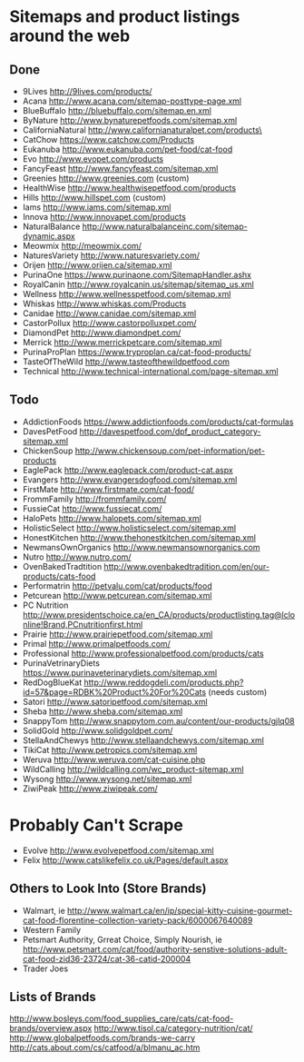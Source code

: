# Sitemaps and product listings around the web


## Done

* 9Lives                http://9lives.com/products/
* Acana                 http://www.acana.com/sitemap-posttype-page.xml
* BlueBuffalo           http://bluebuffalo.com/sitemap.en.xml
* ByNature              http://www.bynaturepetfoods.com/sitemap.xml
* CaliforniaNatural     http://www.californianaturalpet.com/products\
* CatChow               https://www.catchow.com/Products
* Eukanuba              http://www.eukanuba.com/pet-food/cat-food
* Evo                   http://www.evopet.com/products
* FancyFeast            http://www.fancyfeast.com/sitemap.xml
* Greenies              http://www.greenies.com (custom)
* HealthWise            http://www.healthwisepetfood.com/products
* Hills                 http://www.hillspet.com (custom)
* Iams                  http://www.iams.com/sitemap.xml
* Innova                http://www.innovapet.com/products
* NaturalBalance        http://www.naturalbalanceinc.com/sitemap-dynamic.aspx
* Meowmix               http://meowmix.com/
* NaturesVariety        http://www.naturesvariety.com/
* Orijen                http://www.orijen.ca/sitemap.xml
* PurinaOne             https://www.purinaone.com/SitemapHandler.ashx
* RoyalCanin            http://www.royalcanin.us/sitemap/sitemap_us.xml
* Wellness              http://www.wellnesspetfood.com/sitemap.xml
* Whiskas               http://www.whiskas.com/Products
* Canidae               http://www.canidae.com/sitemap.xml
* CastorPollux          http://www.castorpolluxpet.com/
* DiamondPet            http://www.diamondpet.com/
* Merrick               http://www.merrickpetcare.com/sitemap.xml
* PurinaProPlan         https://www.tryproplan.ca/cat-food-products/
* TasteOfTheWild        http://www.tasteofthewildpetfood.com
* Technical             http://www.technical-international.com/page-sitemap.xml

## Todo

* AddictionFoods        https://www.addictionfoods.com/products/cat-formulas
* DavesPetFood          http://davespetfood.com/dpf_product_category-sitemap.xml
* ChickenSoup           http://www.chickensoup.com/pet-information/pet-products
* EaglePack             http://www.eaglepack.com/product-cat.aspx
* Evangers              http://www.evangersdogfood.com/sitemap.xml
* FirstMate             http://www.firstmate.com/cat-food/
* FrommFamily           http://frommfamily.com/
* FussieCat             http://www.fussiecat.com/
* HaloPets              http://www.halopets.com/sitemap.xml
* HolisticSelect        http://www.holisticselect.com/sitemap.xml
* HonestKitchen         http://www.thehonestkitchen.com/sitemap.xml
* NewmansOwnOrganics    http://www.newmansownorganics.com
* Nutro                 http://www.nutro.com/
* OvenBakedTradtition   http://www.ovenbakedtradition.com/en/our-products/cats-food
* Performatrin          http://petvalu.com/cat/products/food
* Petcurean             http://www.petcurean.com/sitemap.xml
* PC Nutrition          http://www.presidentschoice.ca/en_CA/products/productlisting.tag@lclonline!Brand,PCnutritionfirst.html
* Prairie               http://www.prairiepetfood.com/sitemap.xml
* Primal                http://www.primalpetfoods.com/
* Professional          http://www.professionalpetfood.com/products/cats
* PurinaVetrinaryDiets  https://www.purinaveterinarydiets.com/sitemap.xml
* RedDogBlueKat         http://www.reddogdeli.com/products.php?id=57&page=RDBK%20Product%20For%20Cats (needs custom)
* Satori                http://www.satoripetfood.com/sitemap.xml
* Sheba                 http://www.sheba.com/sitemap.xml
* SnappyTom             http://www.snappytom.com.au/content/our-products/gjlq08
* SolidGold             http://www.solidgoldpet.com/
* StellaAndChewys       http://www.stellaandchewys.com/sitemap.xml
* TikiCat               http://www.petropics.com/sitemap.xml
* Weruva                http://www.weruva.com/cat-cuisine.php
* WildCalling           http://wildcalling.com/wc_product-sitemap.xml
* Wysong                http://www.wysong.net/sitemap.xml
* ZiwiPeak              http://www.ziwipeak.com/

# Probably Can't Scrape
* Evolve                http://www.evolvepetfood.com/sitemap.xml
* Felix                 http://www.catslikefelix.co.uk/Pages/default.aspx


## Others to Look Into (Store Brands)

* Walmart, ie http://www.walmart.ca/en/ip/special-kitty-cuisine-gourmet-cat-food-florentine-collection-variety-pack/6000067640089
* Western Family
* Petsmart Authority, Grreat Choice, Simply Nourish, ie http://www.petsmart.com/cat/food/authority-senstive-solutions-adult-cat-food-zid36-23724/cat-36-catid-200004
* Trader Joes

## Lists of Brands
http://www.bosleys.com/food_supplies_care/cats/cat-food-brands/overview.aspx
http://www.tisol.ca/category-nutrition/cat/
http://www.globalpetfoods.com/brands-we-carry
http://cats.about.com/cs/catfood/a/blmanu_ac.htm

